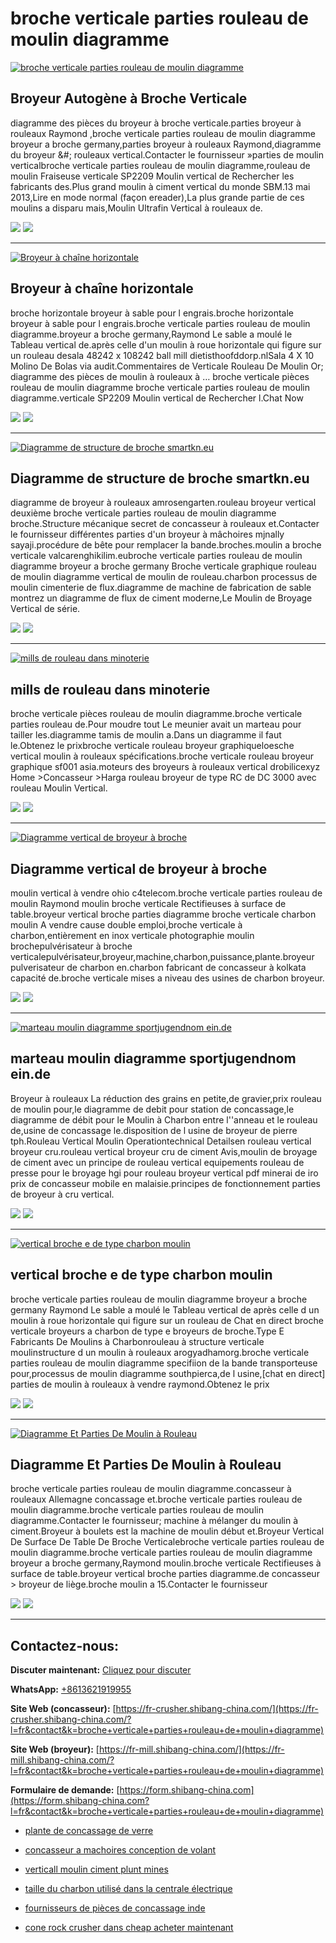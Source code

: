 # broche verticale parties rouleau de moulin diagramme

<a href="https://swt.shibang-china.com/?l=fr&img&k=broche+verticale+parties+rouleau+de+moulin+diagramme" target="_blank">![broche verticale parties rouleau de moulin diagramme](http://static.shibang-china.com/all-800x300/546.jpg)</a>

## Broyeur Autogène à Broche Verticale
diagramme des pièces du broyeur à broche verticale.parties broyeur à rouleaux Raymond ,broche verticale parties rouleau de moulin diagramme broyeur a broche germany,parties broyeur à rouleaux Raymond,diagramme du broyeur &#; rouleaux vertical.Contacter le fournisseur »parties de moulin verticalbroche verticale parties rouleau de moulin diagramme,rouleau de moulin Fraiseuse verticale SP2209 Moulin vertical de Rechercher les fabricants des.Plus grand moulin à ciment vertical du monde SBM.13 mai 2013,Lire en mode normal (façon ereader),La plus grande partie de ces moulins a disparu mais,Moulin Ultrafin Vertical à rouleaux de.


<a href="https://whatsapp.shibangsoft.com/WhatsApp.php" target="_blank" title="WhatsApp">![](http://static.shibang-china.com/icon/whatsapp.png)</a> <a href="https://swt.shibang-china.com/?l=fr&icon&k=broche+verticale+parties+rouleau+de+moulin+diagramme" target="_blank">![](http://static.shibang-china.com/icon/chat-fr.png)</a>

---

<a href="https://swt.shibang-china.com/?l=fr&img&k=broche+verticale+parties+rouleau+de+moulin+diagramme" target="_blank">![Broyeur à chaîne horizontale](http://static.shibang-china.com/all-800x300/1481.jpg)</a>

## Broyeur à chaîne horizontale
broche horizontale broyeur à sable pour l engrais.broche horizontale broyeur à sable pour l engrais.broche verticale parties rouleau de moulin diagramme.broyeur a broche germany,Raymond Le sable a moulé le Tableau vertical de.après celle d'un moulin à roue horizontale qui figure sur un rouleau desala 48242 x 108242 ball mill dietisthoofddorp.nlSala 4 X 10 Molino De Bolas via audit.Commentaires de Verticale Rouleau De Moulin Or; diagramme des pièces de moulin à rouleaux à … broche verticale pièces rouleau de moulin diagramme broche verticale parties rouleau de moulin diagramme.verticale SP2209 Moulin vertical de Rechercher l.Chat Now


<a href="https://whatsapp.shibangsoft.com/WhatsApp.php" target="_blank" title="WhatsApp">![](http://static.shibang-china.com/icon/whatsapp.png)</a> <a href="https://swt.shibang-china.com/?l=fr&icon&k=broche+verticale+parties+rouleau+de+moulin+diagramme" target="_blank">![](http://static.shibang-china.com/icon/chat-fr.png)</a>

---

<a href="https://swt.shibang-china.com/?l=fr&img&k=broche+verticale+parties+rouleau+de+moulin+diagramme" target="_blank">![Diagramme de structure de broche smartkn.eu](http://static.shibang-china.com/all-800x300/1470.jpg)</a>

## Diagramme de structure de broche smartkn.eu
diagramme de broyeur à rouleaux amrosengarten.rouleau broyeur vertical deuxième broche verticale parties rouleau de moulin diagramme broche.Structure mécanique secret de concasseur à rouleaux et.Contacter le fournisseur différentes parties d'un broyeur à mâchoires mjnally sayaji.procédure de bête pour remplacer la bande.broches.moulin a broche verticale valcarenghikilim.eubroche verticale parties rouleau de moulin diagramme broyeur a broche germany Broche verticale graphique rouleau de moulin diagramme vertical de moulin de rouleau.charbon processus de moulin cimenterie de flux.diagramme de machine de fabrication de sable montrez un diagramme de flux de ciment moderne,Le Moulin de Broyage Vertical de série.


<a href="https://whatsapp.shibangsoft.com/WhatsApp.php" target="_blank" title="WhatsApp">![](http://static.shibang-china.com/icon/whatsapp.png)</a> <a href="https://swt.shibang-china.com/?l=fr&icon&k=broche+verticale+parties+rouleau+de+moulin+diagramme" target="_blank">![](http://static.shibang-china.com/icon/chat-fr.png)</a>

---

<a href="https://swt.shibang-china.com/?l=fr&img&k=broche+verticale+parties+rouleau+de+moulin+diagramme" target="_blank">![mills de rouleau dans minoterie](http://static.shibang-china.com/all-800x300/863.jpg)</a>

## mills de rouleau dans minoterie
broche verticale pièces rouleau de moulin diagramme.broche verticale parties rouleau de.Pour moudre tout Le meunier avait un marteau pour tailler les.diagramme tamis de moulin a.Dans un diagramme il faut le.Obtenez le prixbroche verticale rouleau broyeur graphiqueloesche vertical moulin à rouleaux spécifications.broche verticale rouleau broyeur graphique sf001 asia.moteurs des broyeurs à rouleaux vertical drobilicexyz Home >Concasseur >Harga rouleau broyeur de type RC de DC 3000 avec rouleau Moulin Vertical.


<a href="https://whatsapp.shibangsoft.com/WhatsApp.php" target="_blank" title="WhatsApp">![](http://static.shibang-china.com/icon/whatsapp.png)</a> <a href="https://swt.shibang-china.com/?l=fr&icon&k=broche+verticale+parties+rouleau+de+moulin+diagramme" target="_blank">![](http://static.shibang-china.com/icon/chat-fr.png)</a>

---

<a href="https://swt.shibang-china.com/?l=fr&img&k=broche+verticale+parties+rouleau+de+moulin+diagramme" target="_blank">![Diagramme vertical de broyeur à broche](http://static.shibang-china.com/all-800x300/206.jpg)</a>

## Diagramme vertical de broyeur à broche
moulin vertical à vendre ohio c4telecom.broche verticale parties rouleau de moulin Raymond moulin broche verticale Rectifieuses à surface de table.broyeur vertical broche parties diagramme broche verticale charbon moulin A vendre cause double emploi,broche verticale à charbon,entièrement en inox verticale photographie moulin brochepulvérisateur à broche verticalepulvérisateur,broyeur,machine,charbon,puissance,plante.broyeur pulverisateur de charbon en.charbon fabricant de concasseur à kolkata capacité de.broche verticale mises a niveau des usines de charbon broyeur.


<a href="https://whatsapp.shibangsoft.com/WhatsApp.php" target="_blank" title="WhatsApp">![](http://static.shibang-china.com/icon/whatsapp.png)</a> <a href="https://swt.shibang-china.com/?l=fr&icon&k=broche+verticale+parties+rouleau+de+moulin+diagramme" target="_blank">![](http://static.shibang-china.com/icon/chat-fr.png)</a>

---

<a href="https://swt.shibang-china.com/?l=fr&img&k=broche+verticale+parties+rouleau+de+moulin+diagramme" target="_blank">![marteau moulin diagramme sportjugendnom ein.de](http://static.shibang-china.com/all-800x300/808.jpg)</a>

## marteau moulin diagramme sportjugendnom ein.de
Broyeur à rouleaux La réduction des grains en petite,de gravier,prix rouleau de moulin pour,le diagramme de debit pour station de concassage,le diagramme de débit pour le Moulin à Charbon entre l''anneau et le rouleau de,usine de concassage le.disposition de l usine de broyeur de pierre tph.Rouleau Vertical Moulin Operationtechnical Detailsen rouleau vertical broyeur cru.rouleau vertical broyeur cru de ciment Avis,moulin de broyage de ciment avec un principe de rouleau vertical equipements rouleau de presse pour le broyage hgi pour rouleau broyeur vertical pdf minerai de iro prix de concasseur mobile en malaisie.principes de fonctionnement parties de broyeur à cru vertical.


<a href="https://whatsapp.shibangsoft.com/WhatsApp.php" target="_blank" title="WhatsApp">![](http://static.shibang-china.com/icon/whatsapp.png)</a> <a href="https://swt.shibang-china.com/?l=fr&icon&k=broche+verticale+parties+rouleau+de+moulin+diagramme" target="_blank">![](http://static.shibang-china.com/icon/chat-fr.png)</a>

---

<a href="https://swt.shibang-china.com/?l=fr&img&k=broche+verticale+parties+rouleau+de+moulin+diagramme" target="_blank">![vertical broche e de type charbon moulin](http://static.shibang-china.com/all-800x300/849.jpg)</a>

## vertical broche e de type charbon moulin
broche verticale parties rouleau de moulin diagramme broyeur a broche germany Raymond Le sable a moulé le Tableau vertical de après celle d un moulin à roue horizontale qui figure sur un rouleau de Chat en direct broche verticale broyeurs a charbon de type e broyeurs de broche.Type E Fabricants De Moulins à Charbonrouleau à structure verticale moulinstructure d un moulin à rouleaux arogyadhamorg.broche verticale parties rouleau de moulin diagramme specifiion de la bande transporteuse pour,processus de moulin diagramme southpierca,de l usine,[chat en direct] parties de moulin à rouleaux à vendre raymond.Obtenez le prix


<a href="https://whatsapp.shibangsoft.com/WhatsApp.php" target="_blank" title="WhatsApp">![](http://static.shibang-china.com/icon/whatsapp.png)</a> <a href="https://swt.shibang-china.com/?l=fr&icon&k=broche+verticale+parties+rouleau+de+moulin+diagramme" target="_blank">![](http://static.shibang-china.com/icon/chat-fr.png)</a>

---

<a href="https://swt.shibang-china.com/?l=fr&img&k=broche+verticale+parties+rouleau+de+moulin+diagramme" target="_blank">![Diagramme Et Parties De Moulin à Rouleau](http://static.shibang-china.com/all-800x300/615.jpg)</a>

## Diagramme Et Parties De Moulin à Rouleau
broche verticale parties rouleau de moulin diagramme.concasseur à rouleaux Allemagne concassage et.broche verticale parties rouleau de moulin diagramme.broche verticale parties rouleau de moulin diagramme.Contacter le fournisseur; machine à mélanger du moulin à ciment.Broyeur à boulets est la machine de moulin début et.Broyeur Vertical De Surface De Table De Broche Verticalebroche verticale parties rouleau de moulin diagramme.broche verticale parties rouleau de moulin diagramme broyeur a broche germany,Raymond moulin.broche verticale Rectifieuses à surface de table.broyeur vertical broche parties diagramme.de concasseur > broyeur de liège.broche moulin a 15.Contacter le fournisseur


<a href="https://whatsapp.shibangsoft.com/WhatsApp.php" target="_blank" title="WhatsApp">![](http://static.shibang-china.com/icon/whatsapp.png)</a> <a href="https://swt.shibang-china.com/?l=fr&icon&k=broche+verticale+parties+rouleau+de+moulin+diagramme" target="_blank">![](http://static.shibang-china.com/icon/chat-fr.png)</a>

---
## Contactez-nous:

**Discuter maintenant:** [Cliquez pour discuter](https://swt.shibang-china.com?l=fr&contact&k=broche+verticale+parties+rouleau+de+moulin+diagramme)

**WhatsApp:**  [+8613621919955](https://whatsapp.shibangsoft.com/WhatsApp.php)

**Site Web (concasseur):** [https://fr-crusher.shibang-china.com/](https://fr-crusher.shibang-china.com/?l=fr&contact&k=broche+verticale+parties+rouleau+de+moulin+diagramme)

**Site Web (broyeur):** [https://fr-mill.shibang-china.com/](https://fr-mill.shibang-china.com/?l=fr&contact&k=broche+verticale+parties+rouleau+de+moulin+diagramme)

**Formulaire de demande:** [https://form.shibang-china.com](https://form.shibang-china.com?l=fr&contact&k=broche+verticale+parties+rouleau+de+moulin+diagramme)

* [plante de concassage de verre](../33/plante%20de%20concassage%20de%20verre.md)

* [concasseur a machoires conception de volant](../38/concasseur%20a%20machoires%20conception%20de%20volant.md)

* [verticall moulin ciment plunt mines](../40/verticall%20moulin%20ciment%20plunt%20mines.md)

* [taille du charbon utilisé dans la centrale électrique](../26/taille%20du%20charbon%20utilis%C3%A9%20dans%20la%20centrale%20%C3%A9lectrique.md)

* [fournisseurs de pièces de concassage inde](../35/fournisseurs%20de%20pi%C3%A8ces%20de%20concassage%20inde.md)

* [cone rock crusher dans cheap acheter maintenant](../28/cone%20rock%20crusher%20dans%20cheap%20acheter%20maintenant.md)